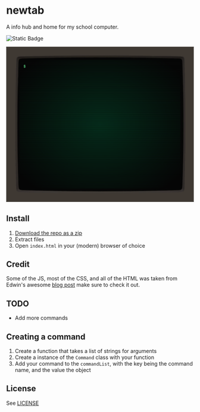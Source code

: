 # newtab
A info hub and home for my school computer.

![Static Badge](https://img.shields.io/badge/Plain-JavaScript-f7df1e?style=for-the-badge)

![Screenshot](https://github.com/crummyh/newtab/blob/main/img/screenshot.png)

## Install

1. [Download the repo as a zip](https://github.com/NicoletFEAR/2025-BaseSwerveDrive/archive/refs/heads/main.zip)
2. Extract files
3. Open `index.html` in your (modern) browser of choice

## Credit
Some of the JS, most of the CSS, and all of the HTML was taken from Edwin's awesome [blog post](https://dev.to/ekeijl/retro-crt-terminal-screen-in-css-js-4afh) make sure to check it out.

## TODO
- Add more commands

## Creating a command
1. Create a function that takes a list of strings for arguments
2. Create a instance of the `Command` class with your function
3. Add your command to the `commandList`, with the key being the command name, and the value the object

## License
See [LICENSE](https://github.com/crummyh/newtab/blob/main/LICENSE)
